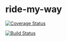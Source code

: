 # ride-my-way

[![Coverage Status](https://coveralls.io/repos/github/elikeyz/ride-my-way/badge.svg?branch=api-endpoints)](https://coveralls.io/github/elikeyz/ride-my-way?branch=api-endpoints)

[![Build Status](https://travis-ci.org/elikeyz/ride-my-way.svg?branch=api-endpoints)](https://travis-ci.org/elikeyz/ride-my-way)
